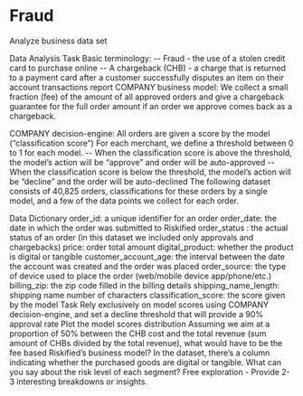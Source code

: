 # Fraud
Analyze business data set

Data Analysis Task
Basic terminology:
-- Fraud - the use of a stolen credit card to purchase online -- A chargeback (CHB) - a charge that is returned to a payment card after a customer successfully disputes an item on their account transactions report COMPANY business model: We collect a small fraction (fee) of the amount of all approved orders and give a chargeback guarantee for the full order amount if an order we approve comes back as a chargeback.

COMPANY decision-engine:
All orders are given a score by the model (“classification score”) For each merchant, we define a threshold between 0 to 1 for each model. -- When the classification score is above the threshold, the model’s action will be “approve” and order will be auto-approved -- When the classification score is below the threshold, the model’s action will be “decline” and the order will be auto-declined The following dataset consists of 40,825 orders, classifications for these orders by a single model, and a few of the data points we collect for each order.

Data Dictionary
order_id: a unique identifier for an order
order_date: the date in which the order was submitted to Riskified
order_status : the actual status of an order (in this dataset we included only approvals and chargebacks)
price: order total amount
digital_product: whether the product is digital or tangible
customer_account_age: the interval between the date the account was created and the order was placed
order_source: the type of device used to place the order (web/mobile device app/phone/etc.)
billing_zip: the zip code filled in the billing details
shipping_name_length: shipping name number of characters
classification_score: the score given by the model
Task
Rely exclusively on model scores using COMPANY decision-engine, and set a decline threshold that will provide a 90% approval rate
Plot the model scores distribution
Assuming we aim at a proportion of 50% between the CHB cost and the total revenue (sum amount of CHBs divided by the total revenue), what would have to be the fee based Riskified’s business model?
In the dataset, there’s a column indicating whether the purchased goods are digital or tangible. What can you say about the risk level of each segment?
Free exploration - Provide 2-3 interesting breakdowns or insights.
